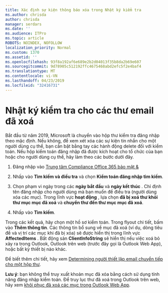 ```yaml
---
title: Xác định sự kiện thông báo xóa trong Nhật ký kiểm tra
ms.author: chrisda
author: chrisda
manager: serdars
ms.date: ''
ms.audience: ITPro
ms.topic: article
ROBOTS: NOINDEX, NOFOLLOW
localization_priority: Normal
ms.custom: 1370
ms.assetid: ''
ms.openlocfilehash: 93f8a192af6e689e2b2d04013f35b8da2b69e607
ms.sourcegitcommit: 9d78905c512192ffc4675468abd2efc5f2e4baf4
ms.translationtype: MT
ms.contentlocale: vi-VN
ms.lasthandoff: 04/23/2019
ms.locfileid: "32416731"
---
```

# <a name="audit-logs-for-deleted-email-messages"></a>Nhật ký kiểm tra cho các thư email đã xoá

Bắt đầu từ năm 2019, Microsoft là chuyển vào hộp thư kiểm tra đăng nhập theo mặc định. Nếu không, để xem xét xóa các sự kiện tin nhắn cho một người dùng cụ thể, bạn cần bật bằng tay các hành động delete đối với kiểm toán. Nếu hộp kiểm toán đăng nhập đã được kích hoạt cho tổ chức của bạn hoặc cho người dùng cụ thể, hãy làm theo các bước dưới đây.

1. Đăng nhập vào [Trung tâm Compliance Office 365 bảo mật &](https://protection.office.com/)

2. Nhấp vào **Tìm kiếm và điều tra** và chọn **Kiểm toán đăng nhập tìm kiếm**.

3. Chọn phạm vi ngày trong các **ngày bắt đầu** và **ngày kết thúc** . Chỉ định tên đăng nhập cho người dùng mà bạn muốn để điều tra (người dùng xóa các mục). Trong lĩnh vực **hoạt động** , lựa chọn **đã bị xoá thư khỏi thư mục mục đã xoá** và **chuyển thư đến thư mục mục đã xoá**.

4. Nhấp vào **Tìm kiếm**.

Trong các kết quả, hãy chọn một hồ sơ kiểm toán. Trong flyout chi tiết, bấm vào **Thêm thông tin**. Các thông tin bổ sung về mục đã xoá (ví dụ, dòng tiêu đề và vị trí các mục khi đã bị xóa) sẽ được hiển thị trong lĩnh vực **AffectedItems** . Bất động sản **ClientInfoString** sẽ hiển thị nếu việc xoá bỏ xảy ra trong Outlook, Outlook trên web (trước đây gọi là Outlook Web App), hoặc bất kỳ thiết bị nào khác.

Để biết thêm chi tiết, hãy xem [Determining người thiết lập email chuyển tiếp cho một hộp thư](https://docs.microsoft.com/office365/securitycompliance/auditing-troubleshooting-scenarios#determining-if-a-user-deleted-email-items).

**Lưu ý**: bạn không thể truy xuất khoản mục đã xóa bằng cách sử dụng tính năng đăng nhập kiểm toán. Để truy lục thư đã xoá trong Outlook trên web, hãy xem [khôi phục đã xoá các mục trong Outlook Web App](https://support.office.com/article/C3D8FC15-EEEF-4F1C-81DF-E27964B7EDD4).
